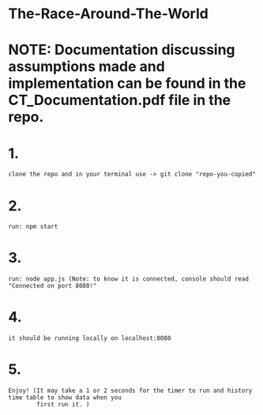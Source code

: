 # The-Race-Around-The-World 
# NOTE: Documentation discussing assumptions made and implementation can be found in the CT_Documentation.pdf file in the repo.
  
  # 1.
    clone the repo and in your terminal use -> git clone "repo-you-copied" 

  # 2. 
    run: npm start

  # 3.
    run: node app.js (Note: to know it is connected, console should read "Connected on port 8080!"
  
  # 4.
    it should be running locally on localhost:8080

  # 5.
    Enjoy! (It may take a 1 or 2 seconds for the timer to run and history time table to show data when you 
            first run it. )
